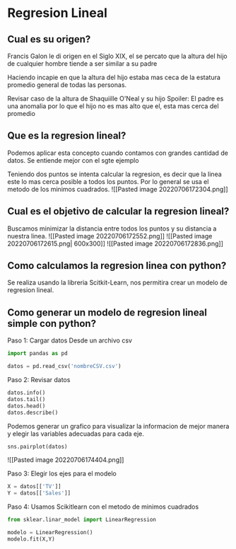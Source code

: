 # Regresion Lineal
## Cual es su origen?
Francis Galon le di origen en el Siglo XIX, el se percato que la altura del hijo de cualquier hombre tiende a ser similar a su padre

Haciendo incapie en que la altura del hijo estaba mas ceca de la estatura promedio general de todas las personas.

Revisar caso de la altura de Shaquiille O'Neal y su hijo
Spoiler: El padre es una anomalia por lo que el hijo no es mas alto que el, esta mas cerca del promedio

## Que es la regresion lineal?
Podemos aplicar esta concepto cuando contamos con grandes cantidad de datos. Se entiende mejor con el sgte ejemplo

Teniendo dos puntos se intenta calcular la regresion, es decir que la linea este lo mas cerca posible a todos los puntos. Por lo general se usa el metodo de los minimos cuadrados.
![[Pasted image 20220706172304.png]]

## Cual es el objetivo de calcular la regresion lineal?
Buscamos minimizar la distancia entre todos los puntos y su distancia a nuestra linea.
![[Pasted image 20220706172552.png]]
![[Pasted image 20220706172615.png| 600x300]]
![[Pasted image 20220706172836.png]]
## Como calculamos la regresion linea con python?
Se realiza usando la libreria Scitkit-Learn, nos permitira crear un modelo de regresion lineal. 

## Como generar un modelo de regresion lineal simple con python?

Paso 1: Cargar datos
Desde un archivo csv

```python
import pandas as pd

datos = pd.read_csv('nombreCSV.csv')
```

Paso 2: Revisar datos

```python
datos.info()
datos.tail()
datos.head()
datos.describe()
```

Podemos generar un grafico para visualizar la informacion de mejor manera y elegir las variables adecuadas para cada eje.

```python
sns.pairplot(datos)
```


![[Pasted image 20220706174404.png]]

Paso 3: Elegir los ejes para el modelo

```python
X = datos[['TV']]
Y = datos[['Sales']]
```

Paso 4: Usamos Scikitlearn con el metodo de minimos cuadrados
```python
from sklear.linar_model import LinearRegression

modelo = LinearRegression()
modelo.fit(X,Y)
```


